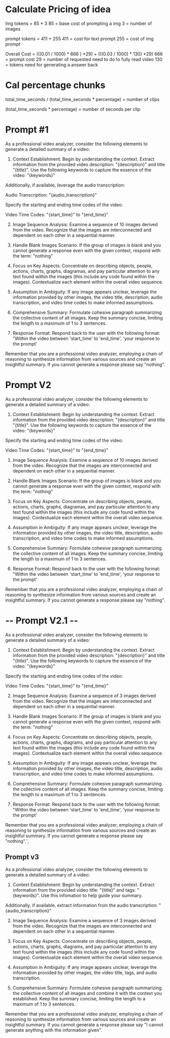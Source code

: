 # Calculate Pricing of idea

Img tokens = 85 * 3
85 = base cost of prompting a img
3 = number of images


prompt tokens = 411 + 255
411 = cost for text prompt
255 = cost of img prompt

Overall Cost = (((0.01 / 1000)  * 666 ) *29)  + (((0.03 / 1000) * 130) *29)
666 = prompt cost
29 = number of requested need to do to fully read video
130 = tokens need for generating a answer back

# Cal percentage chunks

total_time_seconds / (total_time_seconds * percentage) = number of clips

(total_time_seconds * percentage) = number of seconds per clip

# Prompt #1
As a professional video analyzer, consider the following elements to generate a detailed summary of a video:

1) Context Establishment: Begin by understanding the context. Extract information from the provided video description: "{description}" and title "{title}". Use the following keywords to capture the essence of the video: "{keywords}"

Additionally, if available, leverage the audio transcription:

Audio Transcription: "{audio_transcription}"

Specify the starting and ending time codes of the video:

Video Time Codes: "{start_time}" to "{end_time}"

2) Image Sequence Analysis: Examine a sequence of 10 images derived from the video. Recognize that the images are interconnected and dependent on each other in a sequential manner.

3) Handle Blank Images Scenario: If the group of images is blank and you cannot generate a response even with the given context, respond with the term: "nothing"

4) Focus on Key Aspects: Concentrate on describing objects, people, actions, charts, graphs, diagramas, and pay particular attention to any text found within the images (this include any code found within the images). Contextualize each element within the overall video sequence.

5) Assumption in Ambiguity: If any image appears unclear, leverage the information provided by other images, the video title, description, audio transcription, and video time codes to make informed assumptions.

6) Comprehensive Summary: Formulate cohesive paragraph summarizing the collective content of all images. Keep the summary concise, limiting the length to a maximum of 1 to 3 sentences.

7) Response Format: Respond back to the user with the following format: "Within the video between 'start_time' to 'end_time', 'your response to the prompt'

Remember that you are a professional video analyzer, employing a chain of reasoning to synthesize information from various sources and create an insightful summary. If you cannot generate a response please say "nothing".


# Prompt V2
As a professional video analyzer, consider the following elements to generate a detailed summary of a video:

1) Context Establishment: Begin by understanding the context. Extract information from the provided video description: "{description}" and title "{title}". Use the following keywords to capture the essence of the video: "{keywords}"

Specify the starting and ending time codes of the video:

Video Time Codes: "{start_time}" to "{end_time}"

1) Image Sequence Analysis: Examine a sequence of 10 images derived from the video. Recognize that the images are interconnected and dependent on each other in a sequential manner.

2) Handle Blank Images Scenario: If the group of images is blank and you cannot generate a response even with the given context, respond with the term: "nothing"

3) Focus on Key Aspects: Concentrate on describing objects, people, actions, charts, graphs, diagramas, and pay particular attention to any text found within the images (this include any code found within the images). Contextualize each element within the overall video sequence.

4) Assumption in Ambiguity: If any image appears unclear, leverage the information provided by other images, the video title, description, audio transcription, and video time codes to make informed assumptions.

5) Comprehensive Summary: Formulate cohesive paragraph summarizing the collective content of all images. Keep the summary concise, limiting the length to a maximum of 1 to 3 sentences.

6) Response Format: Respond back to the user with the following format: "Within the video between 'start_time' to 'end_time', 'your response to the prompt'

Remember that you are a professional video analyzer, employing a chain of reasoning to synthesize information from various sources and create an insightful summary. If you cannot generate a response please say "nothing".

# -- Prompt V2.1 -- 
As a professional video analyzer, consider the following elements to generate a detailed summary of a video:

1) Context Establishment: Begin by understanding the context. Extract information from the provided video description: "{description}" and title "{title}". Use the following keywords to capture the essence of the video: "{keywords}"

Specify the starting and ending time codes of the video:

Video Time Codes: "{start_time}" to "{end_time}"

2) Image Sequence Analysis: Examine a sequence of 3 images derived from the video. Recognize that the images are interconnected and dependent on each other in a sequential manner.

3) Handle Blank Images Scenario: If the group of images is blank and you cannot generate a response even with the given context, respond with the term: "nothing"

4) Focus on Key Aspects: Concentrate on describing objects, people, actions, charts, graphs, diagrams, and pay particular attention to any text found within the images (this include any code found within the images). Contextualize each element within the overall video sequence.

5) Assumption in Ambiguity: If any image appears unclear, leverage the information provided by other images, the video title, description, audio transcription, and video time codes to make informed assumptions.

6) Comprehensive Summary: Formulate cohesive paragraph summarizing the collective content of all images. Keep the summary concise, limiting the length to a maximum of 1 to 3 sentences.

7) Response Format: Respond back to the user with the following format: "Within the video between 'start_time' to 'end_time', 'your response to the prompt'

Remember that you are a professional video analyzer, employing a chain of reasoning to synthesize information from various sources and create an insightful summary. If you cannot generate a response please say "nothing".`,


## Prompt v3
As a professional video analyzer, consider the following elements to generate a detailed summary of a video:

1) Context Establishment: Begin by understanding the context. Extract information from the provided video title: "{title}" and tags: "{keywords}". Use this infomation to help guide your summary.

Additionally, if available, extract information from the audio transcription: "{audio_transcription}"

2) Image Sequence Analysis: Examine a sequence of 3 images derived from the video. Recognize that the images are interconnected and dependent on each other in a sequential manner.

3) Focus on Key Aspects: Concentrate on describing objects, people, actions, charts, graphs, diagrams, and pay particular attention to any text found within the images (this include any code found within the images). Contextualize each element within the overall video sequence.

4) Assumption in Ambiguity: If any image appears unclear, leverage the information provided by other images, the video title, tags, and audio transcription.

5) Comprehensive Summary: Formulate cohesive paragraph summarizing the collective content of all images and combine it with the context you established. Keep the summary concise, limiting the length to a maximum of 1 to 3 sentences.

Remember that you are a professional video analyzer, employing a chain of reasoning to synthesize information from various sources and create an insightful summary. If you cannot generate a response please say "I cannot generate anything with the information given".
